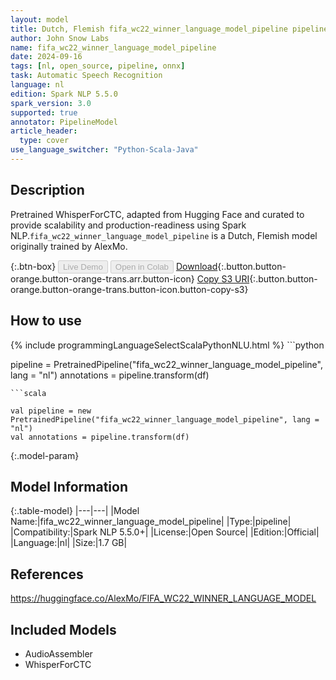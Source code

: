```yaml
---
layout: model
title: Dutch, Flemish fifa_wc22_winner_language_model_pipeline pipeline WhisperForCTC from AlexMo
author: John Snow Labs
name: fifa_wc22_winner_language_model_pipeline
date: 2024-09-16
tags: [nl, open_source, pipeline, onnx]
task: Automatic Speech Recognition
language: nl
edition: Spark NLP 5.5.0
spark_version: 3.0
supported: true
annotator: PipelineModel
article_header:
  type: cover
use_language_switcher: "Python-Scala-Java"
---
```


## Description

Pretrained WhisperForCTC, adapted from Hugging Face and curated to provide scalability and production-readiness using Spark NLP.`fifa_wc22_winner_language_model_pipeline` is a Dutch, Flemish model originally trained by AlexMo.

{:.btn-box}
<button class="button button-orange" disabled>Live Demo</button>
<button class="button button-orange" disabled>Open in Colab</button>
[Download](https://s3.amazonaws.com/auxdata.johnsnowlabs.com/public/models/fifa_wc22_winner_language_model_pipeline_nl_5.5.0_3.0_1726480299895.zip){:.button.button-orange.button-orange-trans.arr.button-icon}
[Copy S3 URI](s3://auxdata.johnsnowlabs.com/public/models/fifa_wc22_winner_language_model_pipeline_nl_5.5.0_3.0_1726480299895.zip){:.button.button-orange.button-orange-trans.button-icon.button-copy-s3}

## How to use



<div class="tabs-box" markdown="1">
{% include programmingLanguageSelectScalaPythonNLU.html %}
```python

pipeline = PretrainedPipeline("fifa_wc22_winner_language_model_pipeline", lang = "nl")
annotations =  pipeline.transform(df)   

```
```scala

val pipeline = new PretrainedPipeline("fifa_wc22_winner_language_model_pipeline", lang = "nl")
val annotations = pipeline.transform(df)

```
</div>

{:.model-param}
## Model Information

{:.table-model}
|---|---|
|Model Name:|fifa_wc22_winner_language_model_pipeline|
|Type:|pipeline|
|Compatibility:|Spark NLP 5.5.0+|
|License:|Open Source|
|Edition:|Official|
|Language:|nl|
|Size:|1.7 GB|

## References

https://huggingface.co/AlexMo/FIFA_WC22_WINNER_LANGUAGE_MODEL

## Included Models

- AudioAssembler
- WhisperForCTC